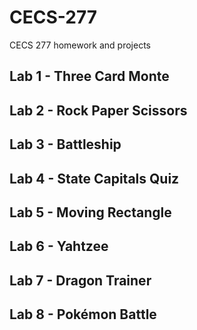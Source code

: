 # CECS-277
CECS 277 homework and projects

## Lab 1 - Three Card Monte

## Lab 2 - Rock Paper Scissors

## Lab 3 - Battleship

## Lab 4 - State Capitals Quiz

## Lab 5 - Moving Rectangle

## Lab 6 - Yahtzee

## Lab 7 - Dragon Trainer

## Lab 8 - Pokémon Battle
